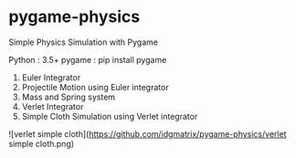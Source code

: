 # pygame-physics
Simple Physics Simulation with Pygame

Python : 3.5+
pygame : pip install pygame


1. Euler Integrator 
2. Projectile Motion using Euler integrator
3. Mass and Spring system 
4. Verlet Integrator
5. Simple Cloth Simulation using Verlet integrator

![verlet simple cloth](https://github.com/idgmatrix/pygame-physics/verlet simple cloth.png)

